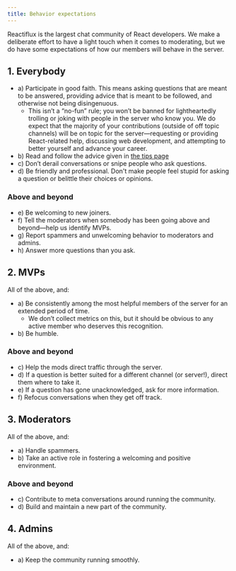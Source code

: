 ```yaml
---
title: Behavior expectations
---
```


Reactiflux is the largest chat community of React developers. We make a deliberate effort to have a light touch when it comes to moderating, but we do have some expectations of how our members will behave in the server. 

## 1. Everybody

* a) Participate in good faith. This means asking questions that are meant to be answered, providing advice that is meant to be followed, and otherwise not being disingenuous. 
  * This isn’t a “no-fun” rule; you won’t be banned for lightheartedly trolling or joking with people in the server who know you. We do expect that the majority of your contributions (outside of off topic channels) will be on topic for the server—requesting or providing React-related help, discussing web development, and attempting to better yourself and advance your career.
* b) Read and follow the advice given in [the tips page](https://www.reactiflux.com/tips)
* c) Don’t derail conversations or snipe people who ask questions.
* d) Be friendly and professional. Don't make people feel stupid for asking a question or belittle their choices or opinions.

### Above and beyond 

* e) Be welcoming to new joiners.
* f) Tell the moderators when somebody has been going above and beyond—help us identify MVPs.
* g) Report spammers and unwelcoming behavior to moderators and admins.
* h) Answer more questions than you ask.

## 2. MVPs

All of the above, and:
* a) Be consistently among the most helpful members of the server for an extended period of time.
  * We don’t collect metrics on this, but it should be obvious to any active member who deserves this recognition.
* b) Be humble. 

### Above and beyond 

* c) Help the mods direct traffic through the server.
* d) If a question is better suited for a different channel (or server!), direct them where to take it.
* e) If a question has gone unacknowledged, ask for more information.
* f) Refocus conversations when they get off track.

## 3. Moderators

All of the above, and:
* a) Handle spammers.
* b) Take an active role in fostering a welcoming and positive environment.

### Above and beyond

* c) Contribute to meta conversations around running the community. 
* d) Build and maintain a new part of the community.

## 4. Admins

All of the above, and:
* a) Keep the community running smoothly.
